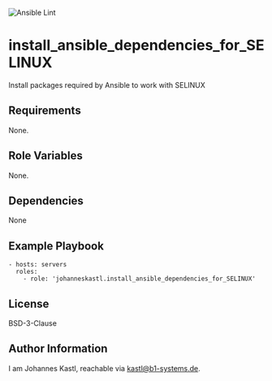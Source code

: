 ![Ansible Lint](https://github.com/johanneskastl/ansible-role-install_ansible_dependencies_for_SELINUX/workflows/Ansible%20Lint/badge.svg)

install_ansible_dependencies_for_SELINUX
=========

Install packages required by Ansible to work with SELINUX

Requirements
------------

None.

Role Variables
--------------

None.

Dependencies
------------

None

Example Playbook
----------------

    - hosts: servers
      roles:
        - role: 'johanneskastl.install_ansible_dependencies_for_SELINUX'

License
-------

BSD-3-Clause

Author Information
------------------

I am Johannes Kastl, reachable via kastl@b1-systems.de.
